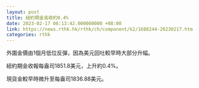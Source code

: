 ```yaml
---
layout: post
title: 紐約期金高收約0.4%
date: 2023-02-17 06:13:42.000000000 +08:00
link: https://news.rthk.hk/rthk/ch/component/k2/1688244-20230217.htm
categories: rthk
---
```


外圍金價由1個月低位反彈，因為美元回吐較早時大部分升幅。

紐約期金收報每盎司1851.8美元，上升約0.4%。

現貨金較早時微升至每盎司1836.88美元。
